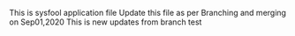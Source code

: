 This is sysfool application file
Update this file as per Branching and merging on Sep01,2020
This is new updates from branch test
